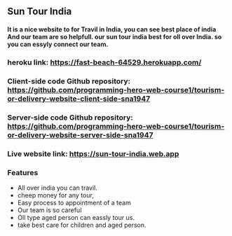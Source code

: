 ##   Sun Tour India
#### It is a nice website to for Travil in India, you can see best place of india And our team are so helpfull. our sun tour india best for oll over India. so you can essyly connect our team.

### heroku link:  https://fast-beach-64529.herokuapp.com/
### Client-side code Github repository: https://github.com/programming-hero-web-course1/tourism-or-delivery-website-client-side-sna1947
### Server-side code Github repository: https://github.com/programming-hero-web-course1/tourism-or-delivery-website-server-side-sna1947
### Live website link: https://sun-tour-india.web.app 

### Features

- All over india you can travil. 
- cheep money for any tour,
- Easy process to appointment of a team
- Our team is so careful
- Oll type aged person can eassly tour us.
- take best care for children and aged person.